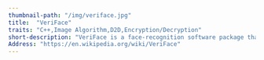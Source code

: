 ```yaml
---
thumbnail-path: "/img/veriface.jpg"
title:  "VeriFace"
traits: "C++,Image Algorithm,D2D,Encryption/Decryption"
short-description: "VeriFace is a face-recognition software package that is a registered trademark of Lenovo and was the first Face Verification Technology on public computer."
Address: "https://en.wikipedia.org/wiki/VeriFace"
---
```

